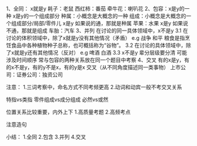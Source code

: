 1、全同： x就是y
耗子：老鼠
西红柿：番茄
牵牛花：喇叭花
2、包容：x是y的一种 x是y的一个组成部分
种属：小概念是大概念的一种
组成：小概念是大概念的一个组成部分/局部/零件儿
x是y 如果说的通，那就是种属 苹果：水果
x是y 如果说不通，那就是组成 车胎：汽车
3、并列 在讨论的同一具体领域中，x不是y
3.1 在讨论的体积领域中，除了x就是y没有其他情况（矛盾）
e.g 战争 和平
粮食是指烹饪食品中各种植物种子总称，也可概括称为“谷物”。
3.2 在讨论的具体领域中，除了x就是y还有其他情况（反对）
e.g 啤酒 白酒
3.3 x不是y
辈分层级要分清
可能涉及时间顺序
常与包容的两种关系放在同一个题目中考察
4、交叉 有的x是y，有的x不是y，有的y不是x，有的y是x
交叉（从不同角度描述同一类事物）
上市公司：证券公司：独资公司

注意：
1.三词考察中，命名方式不同考频更高
2.动词和动宾一般不考交叉关系

特指vs类指
零件组成vs成分组成
必然vs或然


位置关系比较重要，内外上下
1.高质量考题
2.高频考点

注意造句

小结：
1.全同
2.包含
3.并列
4.交叉
